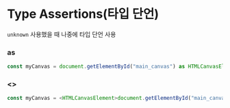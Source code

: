 # Type Assertions(타입 단언)

`unknown` 사용했을 때 나중에 타입 단언 사용
### as
```typescript
const myCanvas = document.getElementById("main_canvas") as HTMLCanvasElement;
```

### <>
```typescript
const myCanvas = <HTMLCanvasElement>document.getElementById("main_canvas");
```

